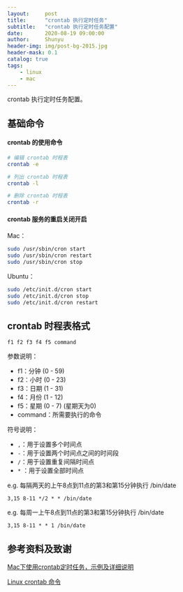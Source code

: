 ```yaml
---
layout:     post
title:      "crontab 执行定时任务"
subtitle:   "crontab 执行定时任务配置"
date:       2020-08-19 09:00:00
author:     Shunyu
header-img: img/post-bg-2015.jpg
header-mask: 0.1
catalog: true
tags:
    - linux
    - mac
---
```




crontab 执行定时任务配置。



## 基础命令

#### crontab 的使用命令

```bash
# 编辑 crontab 时程表
crontab -e

# 列出 crontab 时程表
crontab -l

# 删除 crontab 时程表
crontab -r
```



#### crontab 服务的重启关闭开启

Mac：

```bash
sudo /usr/sbin/cron start
sudo /usr/sbin/cron restart
sudo /usr/sbin/cron stop
```

Ubuntu：

```bash
sudo /etc/init.d/cron start
sudo /etc/init.d/cron stop
sudo /etc/init.d/cron restart
```



## crontab 时程表格式

```
f1 f2 f3 f4 f5 command
```

参数说明：

- f1：分钟 (0 - 59)
- f2：小时 (0 - 23)
- f3：日期 (1 - 31)
- f4：月份 (1 - 12) 
- f5：星期 (0 - 7) (星期天为0)
- command：所需要执行的命令



符号说明：

- `,`：用于设置多个时间点
- `-`：用于设置两个时间点之间的时间段
- `/`：用于设置重复间隔时间点
- `*` ：用于设置全部时间点



e.g. 每隔两天的上午8点到11点的第3和第15分钟执行 /bin/date

```
3,15 8-11 */2 * * /bin/date
```

e.g. 每周一上午8点到11点的第3和第15分钟执行 /bin/date

```undefined
3,15 8-11 * * 1 /bin/date
```



## 参考资料及致谢

[Mac下使用crontab定时任务，示例及详细说明](https://www.jianshu.com/p/7ecf40421cf2)

[Linux crontab 命令](https://www.runoob.com/linux/linux-comm-crontab.html)